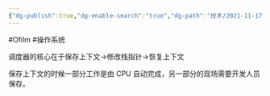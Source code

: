 ```yaml
---
{"dg-publish":true,"dg-enable-search":"true","dg-path":"技术/2021-11-17 调度器实现的核心.md","permalink":"/技术/2021-11-17 调度器实现的核心/","dgEnableSearch":"true","dgPassFrontmatter":true,"created":"2023-02-10T22:53:54.000+08:00","updated":"2023-11-14T13:33:51.000+08:00"}
---
```


#Ofilm #操作系统

调度器的核心在于保存上下文->修改栈指针->恢复上下文

保存上下文的时候一部分工作是由 CPU 自动完成，另一部分的现场需要开发人员保存。